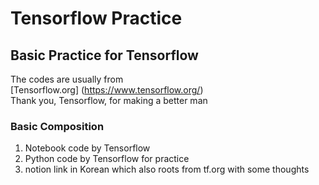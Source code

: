 # Tensorflow Practice

## Basic Practice for Tensorflow

The codes are usually from  
[Tensorflow.org] (https://www.tensorflow.org/)  
Thank you, Tensorflow, for making a better man
  
### Basic Composition
1. Notebook code by Tensorflow  
2. Python code by Tensorflow for practice
3. notion link in Korean which also roots from tf.org with some thoughts
